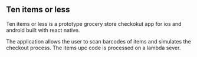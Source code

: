 ## Ten items or less

Ten items or less is a prototype grocery store checkokut app for ios and android built with react native.

The application allows the user to scan barcodes of items and simulates the checkout process. The items upc code is processed on a lambda sever.
